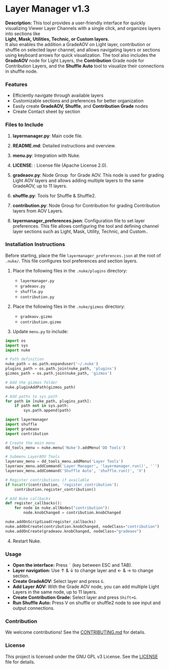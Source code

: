 # Layer Manager v1.3

**Description:** This tool provides a user-friendly interface for quickly visualizing Viewer Layer Channels with a single click, and organizes layers into sections like \
**Light, Mask, Utilities, Technic, or Custom layers.**\
&#x20;It also enables the addition a GradeAOV on Light layer, contribution or shuffle on selected layer channel, and allows navigating layers or sections using keyboard arrows for quick visualization. The tool also includes the **GradeAOV** node for Light Layers, the **Contribution** Grade node for Contribution Layers, and the **Shuffle Auto** tool to visualize their connections in shuffle node.

### Features

- Efficiently navigate through available layers
- Customizable sections and preferences for better organization
- Easily create **GradeAOV, Shuffle**, and **Contribution Grade** nodes
- Create Contact sheet by section



### Files to Include

1. **layermanager.py**: Main code file.

2. **README.md**: Detailed instructions and overview.

3. **menu.py**: Integration with Nuke.

4. **LICENSE**: : License file (Apache License 2.0).

5. **gradeaov.py**: Node Group  for Grade AOV. This node is used for grading Light AOV layers and allows adding multiple layers to the same GradeAOV, up to 11 layers.

6. **shuffle.py**: Tools for Shuffle & Shuffle2.

7. **contribution.py**: Node Group for Contribution for grading Contribution layers from AOV Layers.

8. **layermanager_preferences.json**: Configuration file to set layer preferences. This file allows configuring the tool and defining channel layer sections such as Light, Mask, Utility, Technic, and Custom..

### Installation Instructions

Before starting, place the file `layermanager_preferences.json` at the root of `.nuke/`. This file configures tool preferences and section layers.


1. Place the following files in the `.nuke/plugins` directory:

   - `layermanager.py`
   - `gradeaov.py`
   - `shuffle.py`
   - `contribution.py`

2. Place the following files in the `.nuke/gizmos` directory:

   - `gradeaov.gizmo`
   - `contribution.gizmo`

3. Update `menu.py` to include:

```python
import os
import sys
import nuke

# Path definition
nuke_path = os.path.expanduser('~/.nuke')
plugins_path = os.path.join(nuke_path, 'plugins')
gizmos_path = os.path.join(nuke_path, 'gizmos')

# Add the gizmos folder
nuke.pluginAddPath(gizmos_path)

# Add paths to sys.path
for path in [nuke_path, plugins_path]:
    if path not in sys.path:
        sys.path.append(path)

import layermanager
import shuffle
import gradeaov
import contribution

# Create the main menu
dd_tools_menu = nuke.menu('Nuke').addMenu('DD Tools')

# Submenu LayerAOV Tools
layeraov_menu = dd_tools_menu.addMenu('Layer Tools')
layeraov_menu.addCommand('Layer Manager', 'layermanager.run()', '`')
layeraov_menu.addCommand('Shuffle Auto', 'shuffle.run()', 'V')

# Register contributions if available
if hasattr(contribution, 'register_contribution'):
    contribution.register_contribution()

# Add Nuke callbacks
def register_callbacks():
    for node in nuke.allNodes("contribution"):
        node.knobChanged = contribution.knobChanged

nuke.addOnScriptLoad(register_callbacks)
nuke.addOnCreate(contribution.knobChanged, nodeClass="contribution")
nuke.addOnCreate(gradeaov.knobChanged, nodeClass="gradeaov")
```

4. Restart Nuke.

### Usage

- **Open the interface:** Press `` ` `` (key between ESC and TAB).
- **Layer navigation:** Use ↑ & ↓ to change layer and ← & → to change section.
- **Create GradeAOV:** Select layer and press `G`.
- **Add Layer AOV:** With the Grade AOV node, you can add multiple Light Layers in the same node, up to 11 layers.
- **Create Contribution Grade:** Select layer and press `Shift+G`.
- **Run Shuffle Auto:** Press V on shuffle or shuffle2 node to see input and output connections.

### Contribution

We welcome contributions! See the [CONTRIBUTING.md](CONTRIBUTING.md) for details.

### License

This project is licensed under the GNU GPL v3 License. See the [LICENSE](LICENSE) file for details.

##

